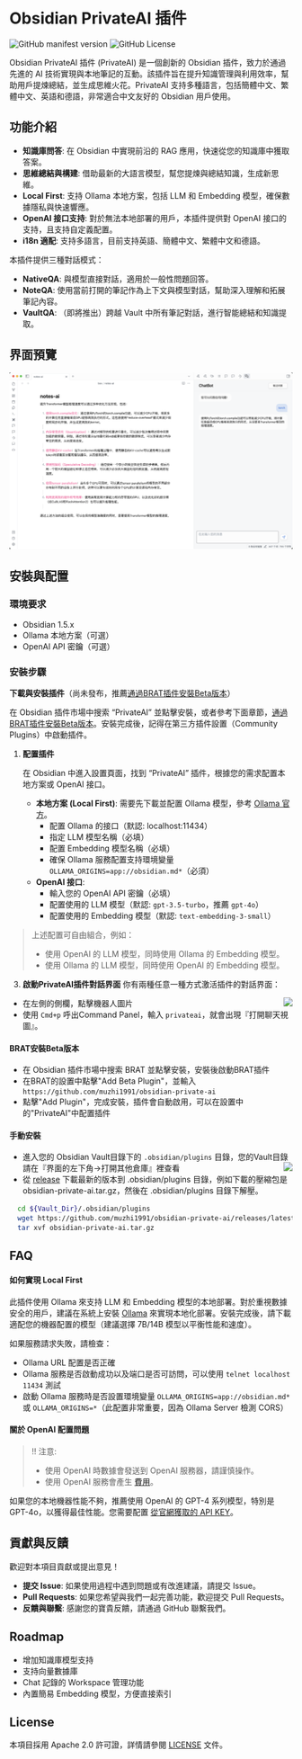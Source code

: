 # Obsidian PrivateAI 插件

![GitHub manifest version](https://img.shields.io/github/manifest-json/v/muzhi1991/obsidian-private-ai)
![GitHub License](https://img.shields.io/github/license/muzhi1991/obsidian-private-ai)

Obsidian PrivateAI 插件 (PrivateAI) 是一個創新的 Obsidian 插件，致力於通過先進的 AI 技術實現與本地筆記的互動。該插件旨在提升知識管理與利用效率，幫助用戶提煉總結，並生成思維火花。PrivateAI 支持多種語言，包括簡體中文、繁體中文、英語和德語，非常適合中文友好的 Obsidian 用戶使用。

## 功能介紹

* **知識庫問答**: 在 Obsidian 中實現前沿的 RAG 應用，快速從您的知識庫中獲取答案。
* **思維總結與構建**: 借助最新的大語言模型，幫您提煉與總結知識，生成新思維。
* **Local First**: 支持 Ollama 本地方案，包括 LLM 和 Embedding 模型，確保數據隱私與快速響應。
* **OpenAI 接口支持**: 對於無法本地部署的用戶，本插件提供對 OpenAI 接口的支持，且支持自定義配置。
* **i18n 適配**: 支持多語言，目前支持英語、簡體中文、繁體中文和德語。

本插件提供三種對話模式：

* **NativeQA**: 與模型直接對話，適用於一般性問題回答。
* **NoteQA**: 使用當前打開的筆記作為上下文與模型對話，幫助深入理解和拓展筆記內容。
* **VaultQA**: （即將推出）跨越 Vault 中所有筆記對話，進行智能總結和知識提取。

## 界面預覽

![App Screenshot](./screenshots/main.png)

## 安裝與配置

### 環境要求

- Obsidian 1.5.x
- Ollama 本地方案（可選）
- OpenAI API 密鑰（可選）

### 安裝步驟

**下載與安裝插件**（尚未發布，推薦[通過BRAT插件安裝Beta版本](#brat安裝beta版本)）

  在 Obsidian 插件市場中搜索 “PrivateAI” 並點擊安裝，或者參考下面章節，[通過BRAT插件安裝Beta版本](#brat安裝beta版本)。安裝完成後，記得在第三方插件設置（Community Plugins）中啟動插件。

1. **配置插件**

   在 Obsidian 中進入設置頁面，找到 “PrivateAI” 插件，根據您的需求配置本地方案或 OpenAI 接口。

   - **本地方案 (Local First)**: 需要先下載並配置 Ollama 模型，參考 [Ollama 官方](https://ollama.com/)。
     - 配置 Ollama 的接口（默認: localhost:11434）
     - 指定 LLM 模型名稱（必填）
     - 配置 Embedding 模型名稱（必填）
     - 確保 Ollama 服務配置支持環境變量 `OLLAMA_ORIGINS=app://obsidian.md*`（必須）
   - **OpenAI 接口**:
     - 輸入您的 OpenAI API 密鑰（必填）
     - 配置使用的 LLM 模型（默認: `gpt-3.5-turbo`，推薦 `gpt-4o`）
     - 配置使用的 Embedding 模型（默認: `text-embedding-3-small`）

> 上述配置可自由組合，例如：
> * 使用 OpenAI 的 LLM 模型，同時使用 Ollama 的 Embedding 模型。
> * 使用 Ollama 的 LLM 模型，同時使用 OpenAI 的 Embedding 模型。


3. **啟動PrivateAI插件對話界面**
你有兩種任意一種方式激活插件的對話界面：
* 在左側的側欄，點擊機器人圖片 <img style="float: right;" src="https://api.iconify.design/lucide:bot.svg">
* 使用 `Cmd+p` 呼出Command Panel，輸入 `privateai`，就會出現『打開聊天視圖』。

#### BRAT安裝Beta版本
  
* 在 Obsidian 插件市場中搜索 BRAT 並點擊安裝，安裝後啟動BRAT插件
* 在BRAT的設置中點擊"Add Beta Plugin"，並輸入 `https://github.com/muzhi1991/obsidian-private-ai`
* 點擊"Add Plugin"，完成安裝，插件會自動啟用，可以在設置中的"PrivateAI"中配置插件

#### 手動安裝

* 進入您的 Obsidian Vault目錄下的 `.obsidian/plugins` 目錄，您的Vault目錄請在『界面的左下角->打開其他倉庫』裡查看 <img style="float: right;" src="https://publish-01.obsidian.md/access/f786db9fac45774fa4f0d8112e232d67/Attachments/icons/obsidian-icon-vault-switcher.svg">
* 從 [release](https://github.com/muzhi1991/obsidian-private-ai/releases/latest) 下載最新的版本到 .obsidian/plugins 目錄，例如下載的壓縮包是 obsidian-private-ai.tar.gz，然後在 .obsidian/plugins 目錄下解壓。

```bash
  cd ${Vault_Dir}/.obsidian/plugins
  wget https://github.com/muzhi1991/obsidian-private-ai/releases/latest/download/obsidian-private-ai.tar.gz -O obsidian-private-ai.tar.gz
  tar xvf obsidian-private-ai.tar.gz
```

## FAQ

#### 如何實現 Local First

此插件使用 Ollama 來支持 LLM 和 Embedding 模型的本地部署。對於重視數據安全的用戶，建議在系統上安裝 [Ollama](https://ollama.com/) 來實現本地化部署。安裝完成後，請下載適配您的機器配置的模型（建議選擇 7B/14B 模型以平衡性能和速度）。

如果服務請求失敗，請檢查：
* Ollama URL 配置是否正確
* Ollama 服務是否啟動成功以及端口是否可訪問，可以使用 `telnet localhost 11434` 測試
* 啟動 Ollama 服務時是否設置環境變量 `OLLAMA_ORIGINS=app://obsidian.md*` 或 `OLLAMA_ORIGINS=*`（此配置非常重要，因為 Ollama Server 檢測 CORS）

#### 關於 OpenAI 配置問題

> !! 注意:
> * 使用 OpenAI 時數據會發送到 OpenAI 服務器，請謹慎操作。
> * 使用 OpenAI 服務會產生 [費用](https://openai.com/api/pricing)。

如果您的本地機器性能不夠，推薦使用 OpenAI 的 GPT-4 系列模型，特別是 GPT-4o，以獲得最佳性能。您需要配置 [從官網獲取的 API KEY](https://platform.openai.com/account/api-keys)。

## 貢獻與反饋

歡迎對本項目貢獻或提出意見！

- **提交 Issue**: 如果使用過程中遇到問題或有改進建議，請提交 Issue。
- **Pull Requests**: 如果您希望與我們一起完善功能，歡迎提交 Pull Requests。
- **反饋與聯繫**: 感謝您的寶貴反饋，請通過 GitHub 聯繫我們。

## Roadmap

- 增加知識庫模型支持
- 支持向量數據庫
- Chat 記錄的 Workspace 管理功能
- 內置簡易 Embedding 模型，方便直接索引

## License

本項目採用 Apache 2.0 許可證，詳情請參閱 [LICENSE](./LICENSE) 文件。